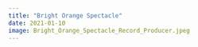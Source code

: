 ```yaml
---
title: "Bright Orange Spectacle"
date: 2021-01-10
image: Bright_Orange_Spectacle_Record_Producer.jpeg
---
```

